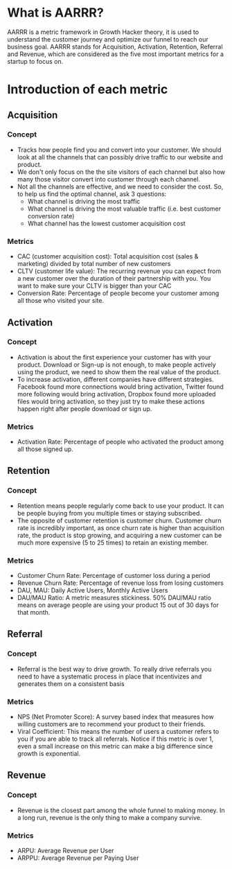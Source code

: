 # What is AARRR?
AARRR is a metric framework in Growth Hacker theory, it is used to understand the customer journey and optimize our funnel to reach our business goal.
AARRR stands for Acquisition, Activation, Retention, Referral and Revenue, which are considered as the five most important metrics for a startup to focus on.

# Introduction of each metric
## Acquisition
### Concept
* Tracks how people find you and convert into your customer. We should look at all the channels that can possibly drive traffic to our website and product.
* We don't only focus on the the site visitors of each channel but also how many those visitor convert into customer through each channel.
* Not all the channels are effective, and we need to consider the cost. So, to help us find the optimal channel, ask 3 questions:
  * What channel is driving the most traffic
  * What channel is driving the most valuable traffic (i.e. best customer conversion rate)
  * What channel has the lowest customer acquisition cost
### Metrics
* CAC (customer acquisition cost): Total acquisition cost (sales & marketing) divided by total number of new customers
* CLTV (customer life value): The recurring revenue you can expect from a new customer over the duration of their partnership with you. You want to make sure your CLTV is bigger than your CAC
* Conversion Rate: Percentage of people become your customer among all those who visited your site.


## Activation
### Concept
* Activation is about the first experience your customer has with your product. Download or Sign-up is not enough, to make people actively using the product, we need to show them the real value of the product.
* To increase activation, different companies have different strategies. Facebook found more connections would bring activation, Twitter found more following would bring activation, Dropbox found more uploaded files would bring activation, so they just try to make these actions happen right after people download or sign up.
### Metrics
* Activation Rate: Percentage of people who activated the product among all those signed up.


## Retention
### Concept
* Retention means people regularly come back to use your product. It can be people buying from you multiple times or staying subscribed.
* The opposite of customer retention is customer churn. Customer churn rate is incredibly important, as once churn rate is higher than acquisition rate, the product is stop growing, and acquiring a new customer can be much more expensive (5 to 25 times) to retain an existing member.
### Metrics
* Customer Churn Rate: Percentage of customer loss during a period
* Revenue Churn Rate: Percentage of revenue loss from losing customers
* DAU, MAU: Daily Active Users, Monthly Active Users
* DAU/MAU Ratio: A metric measures stickiness. 50% DAU/MAU ratio means on average people are using your product 15 out of 30 days for that month.   


## Referral
### Concept
* Referral is the best way to drive growth. To really drive referrals you need to have a systematic process in place that incentivizes and generates them on a consistent basis
### Metrics
* NPS (Net Promoter Score): A survey based index that measures how willing customers are to recommend your product to their friends.
* Viral Coefficient: This means the number of users a customer refers to you if you are able to track all referrals. Notice if this metric is over 1, even a small increase on this metric can make a big difference since growth is exponential.  


## Revenue
### Concept
* Revenue is the closest part among the whole funnel to making money. In a long run, revenue is the only thing to make a company survive.
### Metrics
* ARPU: Average Revenue per User
* ARPPU: Average Revenue per Paying User

